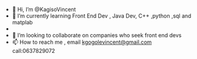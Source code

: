 - 👋 Hi, I’m @KagisoVincent
- 🌱 I’m currently learning Front End Dev , Java Dev, C++ ,python ,sql and matplab
- 
- 💞️ I’m looking to collaborate on companies who seek front end devs
- 📫 How to reach me , email kgogolevincent@gmail.com  call:0637829072
  
<!---
KagisoVincent/KagisoVincent is a ✨ special ✨ repository because its `README.md` (this file) appears on your GitHub profile.
You can click the Preview link to take a look at your changes.
--->
